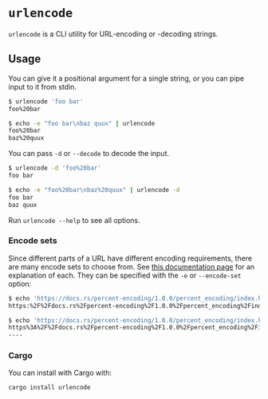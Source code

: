 # `urlencode`

`urlencode` is a CLI utility for URL-encoding or -decoding strings.

## Usage

You can give it a positional argument for a single string, or you can pipe input
to it from stdin.

```bash
$ urlencode 'foo bar'
foo%20bar

$ echo -e "foo bar\nbaz quux" | urlencode
foo%20bar
baz%20quux
```

You can pass `-d` or `--decode` to decode the input.

```bash
$ urlencode -d 'foo%20bar'
foo bar

$ echo -e "foo%20bar\nbaz%20quux" | urlencode -d
foo bar
baz quux
```

Run `urlencode --help` to see all options.

### Encode sets

Since different parts of a URL have different encoding requirements, there are
many encode sets to choose from. See
[this documentation page](https://url.spec.whatwg.org/)
for an explanation of each. They can be specified with the `-e` or `--encode-set`
option:

```bash
$ echo 'https://docs.rs/percent-encoding/1.0.0/percent_encoding/index.html' | urlencode -e path
https:%2F%2Fdocs.rs%2Fpercent-encoding%2F1.0.0%2Fpercent_encoding%2Findex.html

$ echo 'https://docs.rs/percent-encoding/1.0.0/percent_encoding/index.html' | urlencode -e userinfo
https%3A%2F%2Fdocs.rs%2Fpercent-encoding%2F1.0.0%2Fpercent_encoding%2Findex.html
----
```

### Cargo

You can install with Cargo with:

```bash
cargo install urlencode
```